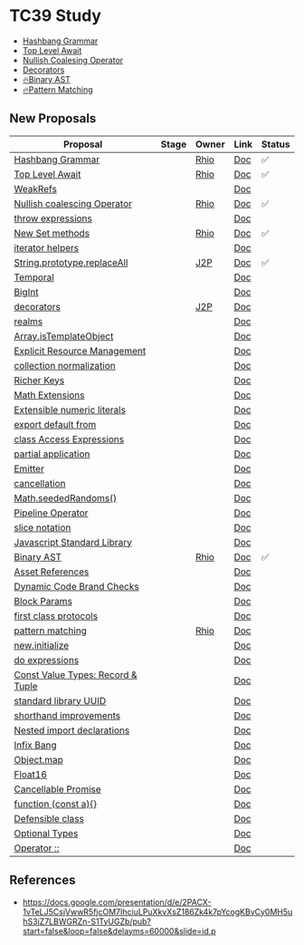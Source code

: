 # TC39 Study

* [Hashbang Grammar](./hashbang-grammar.md)
* [Top Level Await](./async-await.md)
* [Nullish Coalesing Operator](./nullish-coalescing-operator.md)
* [Decorators](.)
* [🔥Binary AST](./binary-ast.md)
* [🔥Pattern Matching](./pattern-matching.md)

## New Proposals

| Proposal | Stage | Owner | Link | Status |
|----------|-------|-------|------|--------|
| [Hashbang Grammar]() |  | [Rhio](/rhiokim) | [Doc](./hashbang-grammar.md) | ✅ |
| [Top Level Await]() |  | [Rhio](/rhiokim) | [Doc](./async-await.md) | ✅ |
| [WeakRefs](https://github.com/tc39/proposal-weakrefs) |  | []() | [Doc]() |  |
| [Nullish coalescing Operator](https://github.com/tc39/proposal-nullish-coalescing) |  | [Rhio]() | [Doc](./nullish-coalescing-operator.md) | ✅ |
| [throw expressions](https://github.com/tc39/proposal-throw-expressions) |  | []() | [Doc]() |  |
| [New Set methods](https://github.com/tc39/proposal-set-methods) |  | [Rhio]() | [Doc](./new-set.md) | ✅ |
| [iterator helpers](https://github.com/tc39/proposal-iterator-helpers) |  | []() | [Doc]() |  |
| [String.prototype.replaceAll](https://github.com/tc39/proposal-string-replaceall) |  | [J2P]() | [Doc]() | ✅ |
| [Temporal](https://github.com/tc39/proposal-temporal) |  | []() | [Doc]() |  |
| [BigInt](https://github.com/tc39/proposal-bigint) |  | []() | [Doc]() |  |
| [decorators](https://github.com/tc39/proposal-decorators) |  | [J2P]() | [Doc]() |  |
| [realms](https://github.com/tc39/proposal-realms) |  | []() | [Doc]() |  |
| [Array.isTemplateObject](https://github.com/tc39/proposal-array-is-template-object) |  | []() | [Doc]() |  |
| [Explicit Resource Management](https://github.com/tc39/proposal-explicit-resource-management) |  | []() | [Doc]() |  |
| [collection normalization](https://github.com/tc39/proposal-collection-normalization) |  | []() | [Doc]() |  |
| [Richer Keys](https://github.com/tc39/proposal-richer-keys) |  | []() | [Doc]() |  |
| [Math Extensions](https://github.com/rwaldron/proposal-math-extensions) |  | []() | [Doc]() |  |
| [Extensible numeric literals](https://github.com/tc39/proposal-extended-numeric-literals) |  | []() | [Doc]() |  |
| [export default from](https://github.com/tc39/proposal-export-default-from) |  | []() | [Doc]() |  |
| [class Access Expressions](https://github.com/tc39/proposal-class-access-expressions) |  | []() | [Doc]() |  |
| [partial application](https://github.com/tc39/proposal-partial-application) |  | []() | [Doc]() |  |
| [Emitter](https://github.com/tc39/proposal-emitter) |  | []() | [Doc]() |  |
| [cancellation](https://github.com/tc39/proposal-cancellation) |  | []() | [Doc]() |  |
| [Math.seededRandoms()](https://github.com/tc39/proposal-seeded-random) |  | []() | [Doc]() |  |
| [Pipeline Operator](https://github.com/tc39/proposal-pipeline-operator) |  | []() | [Doc]() |  |
| [slice notation](https://github.com/tc39/proposal-slice-notation/) |  | []() | [Doc]() |  |
| [Javascript Standard Library](https://github.com/tc39/proposal-javascript-standard-library) |  | []() | [Doc]() |  |
| [Binary AST](https://github.com/tc39/proposal-binary-ast) |  | [Rhio]() | [Doc](./binary_binary-ast.md) | ✅ |
| [Asset References](https://github.com/sebmarkbage/ecmascript-asset-references) |  | []() | [Doc]() |  |
| [Dynamic Code Brand Checks](https://github.com/tc39/proposal-dynamic-code-brand-checks) |  | []() | [Doc]() |  |
| [Block Params](https://github.com/samuelgoto/proposal-block-params) |  | []() | [Doc]() |  |
| [first class protocols](https://github.com/michaelficarra/proposal-first-class-protocols) |  | []() | [Doc]() |  |
| [pattern matching](https://github.com/tc39/proposal-pattern-matching) |  | [Rhio]() | [Doc](./pattern-matching.md) |  |
| [new.initialize](https://github.com/littledan/proposal-new-initialize) |  | []() | [Doc]() |  |
| [do expressions](https://github.com/tc39/proposal-do-expressions) |  | []() | [Doc]() |  |
| [Const Value Types: Record & Tuple](https://github.com/tc39/proposal-record-tuple) |  | []() | [Doc]() |  |
| [standard library UUID](https://github.com/tc39/proposal-uuid) |  | []() | [Doc]() |  |
| [shorthand improvements](https://github.com/rbuckton/proposal-shorthand-improvements) |  | []() | [Doc]() |  |
| [Nested import declarations](https://github.com/benjamn/reify/blob/master/PROPOSAL.md) |  | []() | [Doc]() |  |
| [Infix Bang](https://github.com/tc39/proposal-wavy-dot) |  | []() | [Doc]() |  |
| [Object.map]() |  | []() | [Doc]() |  |
| [Float16]() |  | []() | [Doc]() |  |
| [Cancellable Promise]() |  | []() | [Doc]() |  |
| [function (const a){}]() |  | []() | [Doc]() |  |
| [Defensible class]() |  | []() | [Doc]() |  |
| [Optional Types]() |  | []() | [Doc]() |  |
| [Operator ::]() |  | []() | [Doc]() |  |


## References

* https://docs.google.com/presentation/d/e/2PACX-1vTeLJ5CsjVwwR5fjcOM7IhciuLPuXkvXsZ186Zk4k7pYcogKBvCy0MH5uhS3jZ7LBWGRZn-S1TyUGZb/pub?start=false&loop=false&delayms=60000&slide=id.p
